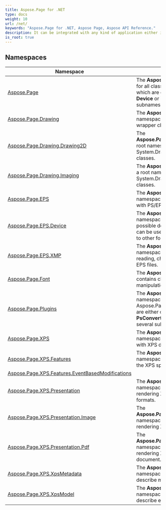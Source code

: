 ```yaml
---
title: Aspose.Page for .NET
type: docs
weight: 10
url: /net/
keywords: "Aspose.Page for .NET, Aspose Page, Aspose API Reference."
description: It can be integrated with any kind of application either it's an ASP.NET Web Application or a Windows Application.
is_root: true
---
```

## Namespaces

| Namespace | Description |
| --- | --- |
| [Aspose.Page](./aspose.page/) | The **Aspose.Page** is a root namespace for all classes of Aspose.Page library which are either directly in it like **Device** or indirectly through several subnamespaces. |
| [Aspose.Page.Drawing](./aspose.page.drawing/) | The **Aspose.Page.Drawing** is a root namespace for System.Drawing wrapper classes. |
| [Aspose.Page.Drawing.Drawing2D](./aspose.page.drawing.drawing2d/) | The **Aspose.Page.Drawing.Drawing2D** is a root namespace for System.Drawing.Drawing2D wrapper classes. |
| [Aspose.Page.Drawing.Imaging](./aspose.page.drawing.imaging/) | The **Aspose.Page.Drawing.Imaging** is a root namespace for System.Drawing.Imaging wrapper classes. |
| [Aspose.Page.EPS](./aspose.page.eps/) | The **Aspose.Page.EPS** is a root namespace for all classes that deal with PS/EPS files. |
| [Aspose.Page.EPS.Device](./aspose.page.eps.device/) | The **Aspose.Page.EPS.Device** namespace provides classes of possible devices and save options that can be used while converting PS/EPS to other formats. |
| [Aspose.Page.EPS.XMP](./aspose.page.eps.xmp/) | The **Aspose.Page.EPS.XMP** namespace provides classes for reading, changing XMP metadata in EPS files. |
| [Aspose.Page.Font](./aspose.page.font/) | The **Aspose.Page.Font** namespace contains classes for fonts manipulation. |
| [Aspose.Page.Plugins](./aspose.page.plugins/) | The **Aspose.Page.Plugins** is a root namespace for all classes of Aspose.Page.Plugins classes which are either directly in it like **PsConverter** or indirectly through several subnamespaces. |
| [Aspose.Page.XPS](./aspose.page.xps/) | The **Aspose.Page.XPS** is a root namespace for all classes that deal with XPS document. |
| [Aspose.Page.XPS.Features](./aspose.page.xps.features/) | The **Aspose.Page.Xps.Features** namespace provides features beyond the XPS specification. |
| [Aspose.Page.XPS.Features.EventBasedModifications](./aspose.page.xps.features.eventbasedmodifications/) |  |
| [Aspose.Page.XPS.Presentation](./aspose.page.xps.presentation/) | The **Aspose.Page.Xps.Presentation** namespace provides base classes for rendering XPS document to other formats. |
| [Aspose.Page.XPS.Presentation.Image](./aspose.page.xps.presentation.image/) | The **Aspose.Page.Xps.Presentation.Image** namespace provides classes for rendering XPS document to an image. |
| [Aspose.Page.XPS.Presentation.Pdf](./aspose.page.xps.presentation.pdf/) | The **Aspose.Page.Xps.Presentation.Pdf** namespace provides classes for rendering XPS document to PDF document. |
| [Aspose.Page.XPS.XpsMetadata](./aspose.page.xps.xpsmetadata/) | The **Aspose.Page.Xps.XpsMetadata** namespace provides classes that describe metadata of XPS document. |
| [Aspose.Page.XPS.XpsModel](./aspose.page.xps.xpsmodel/) | The **Aspose.Page.Xps.XpsModel** namespace provides classes that describe elements of XPS document. |


